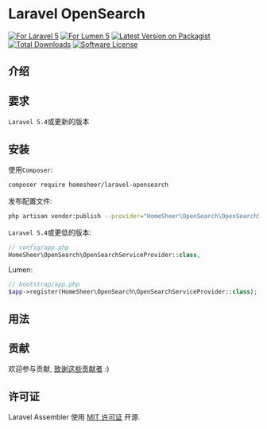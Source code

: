 # Laravel OpenSearch

[![For Laravel 5](https://img.shields.io/badge/laravel-5.*-green.svg)](https://github.com/laravel/laravel)
[![For Lumen 5](https://img.shields.io/badge/lumen-5.*-green.svg)](https://github.com/laravel/lumen)
[![Latest Version on Packagist](https://img.shields.io/packagist/v/homesheer/laravel-opensearch.svg)](https://packagist.org/packages/homesheer/laravel-opensearch)
[![Total Downloads](https://img.shields.io/packagist/dt/homesheer/laravel-opensearch.svg)](https://packagist.org/packages/homesheer/laravel-opensearch)
[![Software License](https://img.shields.io/badge/license-MIT-brightgreen.svg)](LICENSE)

## 介绍


## 要求
`Laravel 5.4`或更新的版本

## 安装

使用`Composer`:

``` bash
composer require homesheer/laravel-opensearch
```

发布配置文件:

```bash
php artisan vendor:publish --provider="HomeSheer\OpenSearch\OpenSearchServiceProvider" --tag="config"
```

`Laravel 5.4`或更低的版本:

```php
// config/app.php
HomeSheer\OpenSearch\OpenSearchServiceProvider::class,
```

Lumen:

```php
// bootstrap/app.php
$app->register(HomeSheer\OpenSearch\OpenSearchServiceProvider::class);
```

## 用法

    
## 贡献

欢迎参与贡献, [致谢这些贡献者](https://github.com/homesheer/laravel-opensearch/graphs/contributors) :)

## 许可证

Laravel Assembler 使用 [MIT 许可证](http://opensource.org/licenses/MIT) 开源.